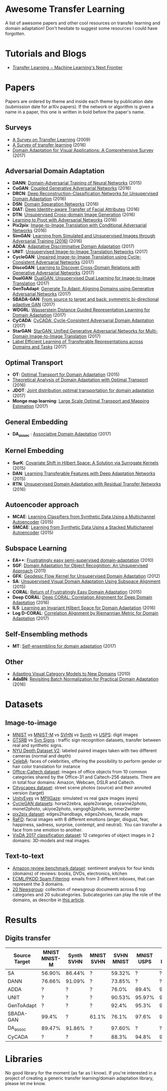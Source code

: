 # Awesome Transfer Learning
A list of awesome papers and other cool resources on transfer learning and domain adaptation! Don't hesitate to suggest some resources I could have forgotten.

# Tutorials and Blogs

* [Transfer Learning − Machine Learning's Next Frontier](http://ruder.io/transfer-learning/index.html)

# Papers

Papers are ordered by theme and inside each theme by publication date (submission date for arXiv papers). If the network or algorithm is given a name in a paper, this one is written in bold before the paper's name.

## Surveys

* [A Survey on Transfer Learning](https://www.cse.ust.hk/~qyang/Docs/2009/tkde_transfer_learning.pdf) (2009)
* [A Survey of transfer learning](https://link.springer.com/article/10.1186/s40537-016-0043-6) (2016)
* [Domain Adaptation for Visual Applications: A Comprehensive Survey](https://arxiv.org/pdf/1702.05374.pdf) (2017)

## Adversarial Domain Adaptation

* **DANN**: [Domain-Adversarial Training of Neural Networks](https://arxiv.org/pdf/1505.07818.pdf) (2015)
* **CoGAN**: [Coupled Generative Adversarial Networks](https://arxiv.org/pdf/1606.07536.pdf) (2016)
* **DRCN**: [Deep Reconstruction-Classification Networks for Unsupervised Domain Adaptation](https://arxiv.org/pdf/1607.03516.pdf) (2016)
* **DSN**: [Domain Separation Networks](https://arxiv.org/pdf/1608.06019.pdf) (2016)
* **DIAT**: [Deep Identity-aware Transfer of Facial Attributes](https://arxiv.org/pdf/1610.05586.pdf) (2016)
* **DTN**: [Unsupervised Cross-domain Image Generation](https://arxiv.org/pdf/1611.02200.pdf) (2016)
* [Learning to Pivot with Adversarial Networks](https://arxiv.org/pdf/1611.01046.pdf) (2016)
* **Pix2pix**: [Image-to-Image Translation with Conditional Adversarial Networks](https://arxiv.org/pdf/1611.07004.pdf) (2016)
* **SimGAN**: [Learning from Simulated and Unsupervised Images through Adversarial Training (2016)](https://arxiv.org/pdf/1612.07828.pdf) (2016)
* **ADDA**: [Adaptative Discriminative Domain Adaptation](https://arxiv.org/pdf/1702.05464.pdf) (2017)
* **UNIT**: [Unsupervised Image-to-Image Translation Networks](https://arxiv.org/pdf/1703.00848.pdf) (2017)
* **CycleGAN**: [Unpaired Image-to-Image Translation using Cycle-Consistent Adversarial Networks](https://arxiv.org/pdf/1703.10593) (2017)
* **DiscoGAN**: [Learning to Discover Cross-Domain Relations with Generative Adversarial Networks](https://arxiv.org/pdf/1703.05192.pdf) (2017)
* **DualGAN**: [DualGAN: Unsupervised Dual Learning for Image-to-Image Translation](https://arxiv.org/pdf/1704.02510.pdf) (2017)
* **GenToAdapt**: [Generate To Adapt: Aligning Domains using Generative Adversarial Networks](https://arxiv.org/pdf/1704.01705.pdf) (2017)
* **SBADA-GAN**: [From source to target and back: symmetric bi-directional adaptive GAN](https://arxiv.org/pdf/1705.08824.pdf) (2017)
* **WDGRL**: [Wasserstein Distance Guided Representation Learning for Domain Adaptation](https://arxiv.org/pdf/1707.01217.pdf) (2017)
* **CyCADA**: [CyCADA: Cycle-Consistent Adversarial Domain Adaptation](https://arxiv.org/pdf/1711.03213.pdf) (2017)
* **StarGAN**: [StarGAN: Unified Generative Adversarial Networks for Multi-Domain Image-to-Image Translation](https://arxiv.org/pdf/1711.09020.pdf) (2017)
* [Label Efficient Learning of Transferable Representations across Domains and Tasks](https://arxiv.org/pdf/1712.00123.pdf) (2017)

## Optimal Transport

* **OT**: [Optimal Transport for Domain Adaptation](https://arxiv.org/pdf/1507.00504.pdf) (2015)
* [Theoretical Analysis of Domain Adaptation with Optimal Transport](https://arxiv.org/pdf/1610.04420.pdf) (2016)
* **JDOT**: [Joint distribution optimal transportation for domain adaptation](https://arxiv.org/pdf/1705.08848.pdf) (2017)
* **Monge map learning**: [Large Scale Optimal Transport and Mapping Estimation](https://arxiv.org/pdf/1711.02283.pdf) (2017)

## General Embedding

* **DA<sub>assoc</sub>** : [Associative Domain Adaptation](https://arxiv.org/pdf/1708.00938.pdf) (2017)

## Kernel Embedding

* **SurK**: [Covariate Shift in Hilbert Space: A Solution via Surrogate Kernels](https://pdfs.semanticscholar.org/edb8/be020e228153163428e8b698aef1af4c5cad.pdf) (2015)
* **DAN**: [Learning Transferable Features with Deep Adaptation Networks](https://arxiv.org/pdf/1502.02791.pdf) (2015)
* **RTN**: [Unsupervised Domain Adaptation with Residual Transfer Networks](https://arxiv.org/pdf/1602.04433.pdf) (2016)

## Autoencoder approach

* **MCAE**: [Learning Classifiers from Synthetic Data Using a Multichannel Autoencoder](https://arxiv.org/pdf/1503.03163.pdf) (2015)
* **SMCAE**: [Learning from Synthetic Data Using a Stacked Multichannel Autoencoder](https://arxiv.org/pdf/1509.05463.pdf) (2015)

## Subspace Learning

* **EA++**: [Frustratingly easy semi-supervised domain-adaptation](http://citeseerx.ist.psu.edu/viewdoc/download?doi=10.1.1.229.3393&rep=rep1&type=pdf) (2010)
* **SGF**: [Domain Adaptation for Object Recognition: An Unsupervised Approach](https://pdfs.semanticscholar.org/d3ed/bfee56884d2b6d9aa51a6c525f9a05248802.pdf) (2011)
* **GFK**: [Geodesic Flow Kernel for Unsupervised Domain Adaptation](https://pdfs.semanticscholar.org/0a59/337568cbf74e7371fb543f7ca34bbc2153ac.pdf) (2012)
* **SA**: [Unsupervised Visual Domain Adaptation Using Subspace Alignment](https://pdfs.semanticscholar.org/51a4/d658c93c5169eef7568d3d1cf53e8e495087.pdf) (2015)
* **CORAL**: [Return of Frustratingly Easy Domain Adaptation](https://arxiv.org/pdf/1511.05547.pdf) (2015)
* **Deep CORAL**: [Deep CORAL: Correlation Alignment for Deep Domain Adaptation](https://arxiv.org/pdf/1607.01719.pdf) (2016)
* **ILS**: [Learning an Invariant Hilbert Space for Domain Adaptation](https://arxiv.org/pdf/1611.08350.pdf) (2016)
* **Log D-CORAL**: [Correlation Alignment by Riemannian Metric for Domain Adaptation](https://arxiv.org/pdf/1705.08180.pdf) (2017)

## Self-Ensembling methods

* **MT**: [Self-ensembling for domain adaptation](https://arxiv.org/pdf/1706.05208.pdf) (2017)

## Other

* [Adapting Visual Category Models to New Domains](https://scalable.mpi-inf.mpg.de/files/2013/04/saenko_eccv_2010.pdf) (2010)
* **AdaBN**: [Revisiting Batch Normalization for Practical Domain Adaptation](https://arxiv.org/pdf/1603.04779.pdf) (2016)

# Datasets

## Image-to-image

* [MNIST](http://yann.lecun.com/exdb/mnist/) vs [MNIST-M](https://drive.google.com/file/d/0B9Z4d7lAwbnTNDdNeFlERWRGNVk/view) vs [SVHN](http://ufldl.stanford.edu/housenumbers/) vs [Synth](https://drive.google.com/file/d/0B9Z4d7lAwbnTSVR1dEFSRUFxOUU/view) vs [USPS](http://www.csie.ntu.edu.tw/~cjlin/libsvmtools/datasets/multiclass.html#usps): digit images
* [GTSRB](http://benchmark.ini.rub.de/?section=gtsrb&subsection=news) vs [Syn Signs](http://graphics.cs.msu.ru/en/node/1337) : traffic sign recognition datasets, transfer between real and synthetic signs.
* [NYU Depth Dataset V2](http://cs.nyu.edu/~silberman/datasets/nyu_depth_v2.html): labeled paired images taken with two different cameras (normal and depth)
* [CelebA](http://mmlab.ie.cuhk.edu.hk/projects/CelebA.html): faces of celebrities, offering the possibility to perform gender or hair color translation for instance
* [Office-Caltech dataset](https://people.eecs.berkeley.edu/~jhoffman//domainadapt/): images of office objects from 10 common categories shared by the Office-31 and Caltech-256 datasets. There are in total four domains: Amazon, Webcam, DSLR and Caltech.
* [Cityscapes dataset](https://www.cityscapes-dataset.com/): street scene photos (source) and their annoted version (target)
* [UnityEyes](http://www.cl.cam.ac.uk/research/rainbow/projects/unityeyes/) vs [MPIIGaze](https://www.mpi-inf.mpg.de/departments/computer-vision-and-multimodal-computing/research/gaze-based-human-computer-interaction/appearance-based-gaze-estimation-in-the-wild-mpiigaze/): simulated vs real gaze images (eyes)
* [CycleGAN datasets](https://people.eecs.berkeley.edu/~taesung_park/CycleGAN/datasets/): horse2zebra, apple2orange, cezanne2photo, monet2photo, ukiyoe2photo, vangogh2photo, summer2winter
* [pix2pix dataset](https://people.eecs.berkeley.edu/~tinghuiz/projects/pix2pix/datasets/): edges2handbags, edges2shoes, facade, maps
* [RaFD](http://www.socsci.ru.nl:8180/RaFD2/RaFD?p=main): facial images with 8 different emotions (anger, disgust, fear, happiness, sadness, surprise, contempt, and neutral). You can transfer a face from one emotion to another.
* [VisDA 2017 classification dataset](http://ai.bu.edu/visda-2017/#browse): 12 categories of object images in 2 domains: 3D-models and real images. 

## Text-to-text

* [Amazon review benchmark dataset](https://www.cs.jhu.edu/~mdredze/datasets/sentiment/): sentiment analysis for four kinds (domains) of reviews: books, DVDs, electronics, kitchen
* [ECML/PKDD Spam Filtering](http://www.ecmlpkdd2006.org/challenge.html#download): emails from 3 different inboxes, that can represent the 3 domains.
* [20 Newsgroup](http://qwone.com/~jason/20Newsgroups/): collection of newsgroup documents across 6 top categories and 20 subcategories. Subcategories can play the role of the domains, as describe in [this article](https://arxiv.org/pdf/1707.01217.pdf).

# Results

## Digits transfer

| Source<br>Target    | MNIST<br>MNIST-M  | Synth<br>SVHN | MNIST<br>SVHN | SVHN<br>MNIST | MNIST<br>USPS | USPS<br>MNIST
| ---                 | ---               | ---           | ---           | ---           | ---           | ---     |
| SA                  | 56.90%            | 86.44%        | ?             | 59.32%        | ?             | ?       |
| DANN                | 76.66%            | 91.09%        | ?             | 73.85%        | ?             | ?       |
| ADDA                | ?                 | ?             | ?             | 76.0%         | 89.4%         | 90.1%   |
| UNIT                | ?                 | ?             | ?             | 90.53%        | 95.97%        | 93.58%  |
| GenToAdapt          | ?                 | ?             | ?             | 92.4%         | 95.3%         | 90.8%   |
| SBADA-GAN           | 99.4%             | ?             | 61.1%         | 76.1%         | 97.6%         | 95.0%   |
| DA<sub>assoc</sub>  | 89.47%            | 91.86%        | ?             | 97.60%        | ?             | ?       |
| CyCADA              | ?                 | ?             | ?             | 88.3%         | 94.8%         | 95.7%   |

# Libraries

No good library for the moment (as far as I know). If you're interested in a project of creating a generic transfer learning/domain adaptation library, please let me know.
